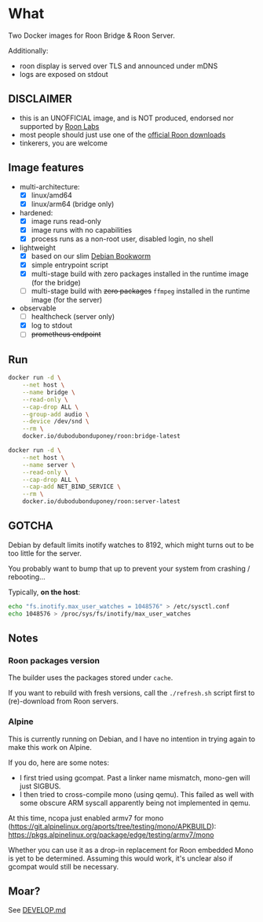 # What

Two Docker images for Roon Bridge & Roon Server.

Additionally:
 * roon display is served over TLS and announced under mDNS
 * logs are exposed on stdout

## DISCLAIMER

* this is an UNOFFICIAL image, and is NOT produced, endorsed nor supported by [Roon Labs](https://roonlabs.com/)
* most people should just use one of the [official Roon downloads](https://roonlabs.com/downloads)
* tinkerers, you are welcome

## Image features

 * multi-architecture:
    * [x] linux/amd64
    * [x] linux/arm64 (bridge only)
 * hardened:
    * [x] image runs read-only
    * [x] image runs with no capabilities
    * [x] process runs as a non-root user, disabled login, no shell
 * lightweight
    * [x] based on our slim [Debian Bookworm](https://github.com/dubo-dubon-duponey/docker-debian)
    * [x] simple entrypoint script
    * [x] multi-stage build with zero packages installed in the runtime image (for the bridge)
    * [ ] multi-stage build with ~~zero packages~~ `ffmpeg` installed in the runtime image (for the server)
 * observable
    * [ ] healthcheck (server only)
    * [x] log to stdout
    * [ ] ~~prometheus endpoint~~

## Run

```bash
docker run -d \
    --net host \
    --name bridge \
    --read-only \
    --cap-drop ALL \
    --group-add audio \
    --device /dev/snd \
    --rm \
    docker.io/dubodubonduponey/roon:bridge-latest

docker run -d \
    --net host \
    --name server \
    --read-only \
    --cap-drop ALL \
    --cap-add NET_BIND_SERVICE \
    --rm \
    docker.io/dubodubonduponey/roon:server-latest
```

## GOTCHA

Debian by default limits inotify watches to 8192, which might turns out to be too little
for the server.

You probably want to bump that up to prevent your system from crashing / rebooting...

Typically, **on the host**:

```bash
echo "fs.inotify.max_user_watches = 1048576" > /etc/sysctl.conf
echo 1048576 > /proc/sys/fs/inotify/max_user_watches
```

## Notes

### Roon packages version

The builder uses the packages stored under `cache`.

If you want to rebuild with fresh versions, call the `./refresh.sh` script first 
to (re)-download from Roon servers.

### Alpine

This is currently running on Debian, and I have no intention in trying again to make this work on Alpine.

If you do, here are some notes:

 * I first tried using gcompat. Past a linker name mismatch, mono-gen will just SIGBUS.
 * I then tried to cross-compile mono (using qemu). This failed as well with some obscure ARM syscall apparently being not implemented in qemu.

At this time, ncopa just enabled armv7 for mono (https://git.alpinelinux.org/aports/tree/testing/mono/APKBUILD): https://pkgs.alpinelinux.org/package/edge/testing/armv7/mono

Whether you can use it as a drop-in replacement for Roon embedded Mono is yet to be determined.
Assuming this would work, it's unclear also if gcompat would still be necessary.

## Moar?

See [DEVELOP.md](DEVELOP.md)
